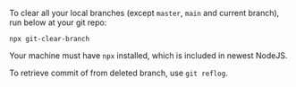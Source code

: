 To clear all your local branches (except `master`, `main` and current branch), run below at your git repo:

```
npx git-clear-branch
```

Your machine must have `npx` installed, which is included in newest NodeJS.

To retrieve commit of from deleted branch, use `git reflog`.
